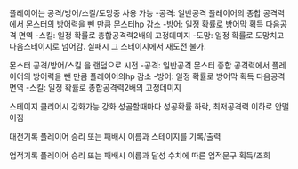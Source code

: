 플레이어는 공격/방어/스킬/도망중 사용 가능
-공격: 일반공격 플레이어의 종합 공격력에서 몬스터의 방어력을 뺀 만큼 몬스터hp 감소
-방어: 일정 확률로 방어막 획득 다음공격 면역
-스킬: 일정 확률로 총합공격력2배의 고정데미지
-도망: 일정 확률로 도망치고 다음스테이지로 넘어감. 실패시 그 스테이지에서 재도전 불가.

몬스터 공격/방어/스킬 을 랜덤으로 시전
-공격: 일반공격 몬스터 종합 공격력에서 플레이어의 방어력을 뺀 만큼 플레이어의hp 감소
-방어: 일정 확률로 방어막 획득 다음공격 면역
-스킬: 일정 확률로 총합공격력2배의 고정데미지

스테이지 클리어시 강화가능
강화 성골할때마다 성공확률 하락, 최저공격력 이하로 안떨어짐

대전기록
플레이어 승리 또는 패배시 이름과 스테이지를 기록/출력

업적기록
플레이어 승리 또는 패배시 이름과 달성 수치에 따른 업적문구 획득/조회
